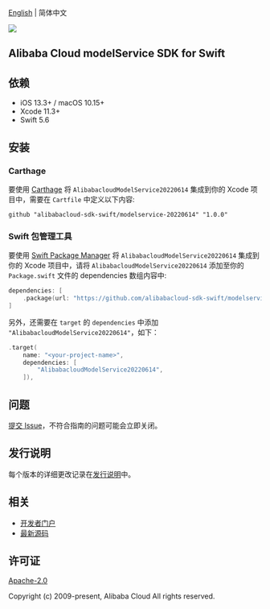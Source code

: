 [English](README.md) | 简体中文

![](https://aliyunsdk-pages.alicdn.com/icons/AlibabaCloud.svg)

## Alibaba Cloud modelService SDK for Swift

## 依赖

- iOS 13.3+ / macOS 10.15+
- Xcode 11.3+
- Swift 5.6

## 安装

### Carthage

要使用 [Carthage](https://github.com/Carthage/Carthage) 将 `AlibabacloudModelService20220614` 集成到你的 Xcode 项目中，需要在 `Cartfile` 中定义以下内容:

```ogdl
github "alibabacloud-sdk-swift/modelservice-20220614" "1.0.0"
```

### Swift 包管理工具

要使用 [Swift Package Manager](https://swift.org/package-manager/) 将 `AlibabacloudModelService20220614` 集成到你的 Xcode 项目中，请将 `AlibabacloudModelService20220614` 添加至你的 `Package.swift` 文件的 dependencies 数组内容中:

```swift
dependencies: [
    .package(url: "https://github.com/alibabacloud-sdk-swift/modelservice-20220614.git", from: "1.0.0")
]
```

另外，还需要在 `target` 的 `dependencies` 中添加 `"AlibabacloudModelService20220614"`，如下：

```swift
.target(
    name: "<your-project-name>",
    dependencies: [
        "AlibabacloudModelService20220614",
    ]),
```

## 问题

[提交 Issue](https://github.com/alibabacloud-sdk-swift/modelservice-20220614/issues/new)，不符合指南的问题可能会立即关闭。

## 发行说明

每个版本的详细更改记录在[发行说明](./ChangeLog.txt)中。

## 相关

* [开发者门户](https://next.api.aliyun.com/home)
* [最新源码](https://github.com/alibabacloud-sdk-swift/modelservice-20220614)

## 许可证

[Apache-2.0](http://www.apache.org/licenses/LICENSE-2.0)

Copyright (c) 2009-present, Alibaba Cloud All rights reserved.

